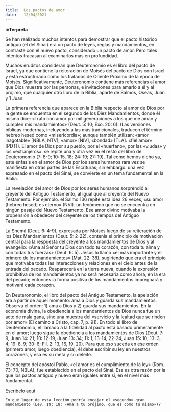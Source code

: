 ```yaml
---
title:  Los pactos de amor
date:   12/04/2021
---
```


**inTerpreta**

Se han realizado muchos intentos para demostrar que el pacto histórico antiguo (el del Sinaí) era un pacto de leyes, reglas y mandamientos, en contraste con el nuevo pacto, considerado un pacto de amor. Pero tales intentos fracasan al examinarlos más en profundidad.

Muchos eruditos consideran que Deuteronomio es el libro del pacto de Israel, ya que contiene la reiteración de Moisés del pacto de Dios con Israel y está estructurado como los tratados de Oriente Próximo de la época de Moisés. Significativamente, Deuteronomio contiene más referencias al amor que Dios muestra por las personas, e invitaciones para amarlo a él y al prójimo, que cualquier otro libro de la Biblia, aparte de Salmos, Oseas, Juan y 1 Juan.

La primera referencia que aparece en la Biblia respecto al amor de Dios por la gente se encuentra en el segundo de los Diez Mandamientos, donde él mismo dice: «Trato con amor por mil generaciones a los que me aman y cumplen mis mandamientos» (Deut. 5: 10; Éxo. 20: 6). (Las versiones bíblicas modernas, incluyendo a las más tradicionales, traducen el término hebreo hesed como «misericordia»; aunque también utilizan: «amor inagotable» [NBLA, NTV], «amor» [NIV], «bondad» [TLA]. «fiel amor» [PDT]). El amor de Dios por su pueblo, por el «huérfano», por las «viudas» y los «extranjeros». se repite una y otra vez en el resto del libro de Deuteronomio (7: 8-9; 10: 15, 18; 24: 19; 27: 19). Tal como hemos dicho ya, este énfasis en el amor de Dios por los seres humanos rara vez se manifiesta en otras partes de las Escrituras; sin embargo. una vez expresado en el pacto del Sinaí, se convierte en un tema fundamental en la Biblia.

La revelación del amor de Dios por los seres humanos sorprendió al creyente del Antiguo Testamento, al igual que al creyente del Nuevo Testamento. Por ejemplo. el Salmo 136 repite esta idea 26 veces, «su amor [hebreo hesed] es eterno» (NVI). un fenómeno que no se encuentra en ningún pasaje del Nuevo Testamento. Ese amor divino motivaba la propensión a obedecer del creyente de los tiempos del Antiguo Testamento.

La Shemá (Deut. 6: 4-9), expresada por Moisés luego de su reiteración de los Diez Mandamientos (Deut. 5: 2-22). contenía el principio de motivación central para la respuesta del creyente a los mandamientos de Dios y al evangelio: «Ama al Señor tu Dios con todo tu corazón, con toda tu alma y con todas tus fuerzas» (Deut. 6: 5). Jesús lo llamó «el más importante y el primero de los mandamientos» (Mat. 22: 38), sugiriendo que era el principio que motivaba todas las interacciones y relaciones en el cielo antes de la entrada del pecado. Reaparecerá en la tierra nueva, cuando la expresión prohibitiva de los mandamientos ya no será necesaria como ahora, en la era del pecado; entonces la forma positiva de los mandamientos impregnará y motivará cada corazón.

En Deuteronomio, el libro del pacto del Antiguo Testamento, la apelación era a partir de aquel momento: ama a Dios y guarda sus mandamientos. Observa el orden: 1) ama a Dios y 2) guarda sus mandamientos. En la economía divina, la obediencia a los mandamientos de Dios nunca fue un acto de mala gana, sino una muestra del «servicio y la lealtad que se rinden por amor» (El camino a Cristo, cap. 7, p. 91). En todo el libro de Deuteronomio, el llamado a la fidelidad al pacto está basado primeramente en el amor; luego sigue la obediencia a los mandamientos de Dios (Deut. 7: 9, Juan 14: 21; 10: 12-19, Juan 13: 34; 11: 1, 13-14, 22-24, Juan 15: 10; 13: 3, 4; 19: 8, 9; 30: 6; Fil. 2: 13, 16, 19, 20). Para que eso suceda en ese orden (primero amor, luego obediencia), él debe escribir su ley en nuestros corazones, y esa es su meta y su deleite.

El concepto del apóstol Pablo, «el amor es el cumplimiento de la ley» (Rom. 73: 70, NBLA), fue establecido en el pacto del Sinaí. Esa es otra razón por la que los pactos antiguo y nuevo eran iguales entre sí, en el nivel más fundamental.

Escribelo aqui

`En qué lugar de esta lección podría encajar el «segundo» gran mandamiento (Lev. 19: 18: «Ama a tu prójimo, que es como tú mismo»)?`
